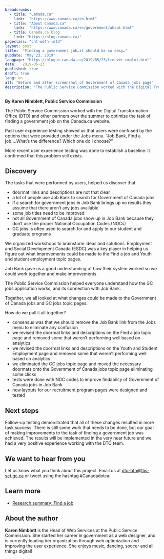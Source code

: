 ```yaml
---
breadcrumbs:
  - title: "Camada.ca"
    link:  "https://www.canada.ca/en.html"
  - title: "About Canada.ca"
    link:  "https://www.canada.ca/en/government/about.html"
  - title: Canada.ca blog
    link: "https://blog.canada.ca/"
pageclass: "cnt-wdth-lmtd"
layout: post
title:  "Finding a government job…it should be so easy…"
pubdate: "May 23, 2019"
langpage: "https://blogue.canada.ca/2019/05/23/trouver-emploi.html"
date:   2019-05-23
published: true
draft: true
lang: en
alt: "Before and after screenshot of Government of Canada jobs page"
description: "The Public Service Commission worked with the Digital Transformation Office (DTO) and other partners over the summer to optimize the task of finding a government job on the Canada.ca website."
---
```

**By Karen Nimblett, Public Service Commission**

The Public Service Commission worked with the Digital Transformation Office (DTO) and other partners over the summer to optimize the task of finding a government job on the Canada.ca website.

Past user experience testing showed us that users were confused by the options that were provided under the Jobs menu. “Job Bank, Find a job….What’s the difference? Which one do I choose?”

More recent user experience testing was done to establish a baseline. It confirmed that this problem still exists.

## Discovery

The tasks that were performed by users, helped us discover that:
* doormat links and descriptions are not that clear
* a lot of people use Job Bank to search for Government of Canada jobs
* if a search for government jobs in Job Bank brings up no results they assume that there aren’t any jobs available
* some job titles need to be improved
* not all Government of Canada jobs show up in Job Bank because they don’t use the proper National Occupation Codes (NOCs)
* GC jobs is often used to search for and apply to our student and graduate programs

We organized workshops to brainstorm ideas and solutions. Employment and Social Development Canada (ESDC) was a key player in helping us figure out what improvements could be made to the Find a job and Youth and student employment topic pages.

Job Bank gave us a good understanding of how their system worked so we could work together and make improvements.

The Public Service Commission helped everyone understand how the GC jobs application works, and its connection with Job Bank.

Together, we all looked at what changes could be made to the Government of Canada jobs and GC jobs topic pages.

How do we pull it all together?
* consensus was that we should remove the Job Bank link from the Jobs menu to eliminate any confusion
* we revised the doormat links and descriptions on the Find a job topic page and removed some that weren’t performing well based on analytics
* we revised the doormat links and descriptions on the Youth and Student Employment page and removed some that weren’t performing well based on analytics
* we eliminated the GC jobs topic page and moved the necessary doormats onto the Government of Canada jobs topic page eliminating some clicks
* tests were done with NOC codes to improve findability of Government of Canada jobs in Job Bank
* new layouts for our recruitment program pages were designed and tested

## Next steps

Follow-up testing demonstrated that all of these changes resulted in more task success. There is still some work that needs to be done, but our goal of making improvements to the task of finding a government job was achieved. The results will be implemented in the very near future and we had a very positive experience working with the DTO team.



## We want to hear from you
Let us know what you think about this project. Email us at [dto-btn@tbs-sct.gc.ca](mailto:dto-btn@tbs-sct.gc.ca) or tweet using the hashtag #Canadadotca.

## Learn more
* [Research summary: Find a job](https://blog.canada.ca/research-summaries/find-job-research-summary.html)

## About the author

<b>Karen Nimblett</b> is the Head of Web Services at the Public Service Commission. She started her career in government as a web designer, and is currently leading her organization through web optimization and improving the user experience. She enjoys music, dancing, soccer and all things digital!
